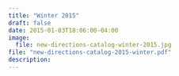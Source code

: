 ```yaml
---
title: "Winter 2015"
draft: false
date: 2015-01-03T18:06:00-04:00
image:
  file: new-directions-catalog-winter-2015.jpg
file: "new-directions-catalog-2015-winter.pdf"
description:
---
```

